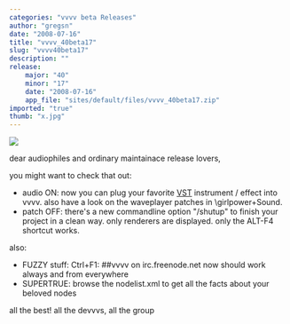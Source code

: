```yaml
---
categories: "vvvv beta Releases"
author: "gregsn"
date: "2008-07-16"
title: "vvvv_40beta17"
slug: "vvvv40beta17"
description: ""
release: 
    major: "40"
    minor: "17"
    date: "2008-07-16"
    app_file: "sites/default/files/vvvv_40beta17.zip"
imported: "true"
thumb: "x.jpg"
---
```



![](x.jpg)

dear audiophiles and ordinary maintainace release lovers,

you might want to check that out:
* audio ON: now you can plug your favorite [VST](http://www.vvvv.org/tiki-index.php?page=VST) instrument / effect into vvvv. also have a look on the waveplayer patches in \girlpower\+Sound.
* patch OFF: there's a new commandline option "/shutup" to finish your project in a clean way. only renderers are displayed. only the ALT-F4 shortcut works.

also:
* FUZZY stuff: Ctrl+F1: ##vvvv on irc.freenode.net now should work always and from everywhere 
* SUPERTRUE: browse the nodelist.xml to get all the facts about your beloved nodes

all the best!
all the devvvs, 
all the group